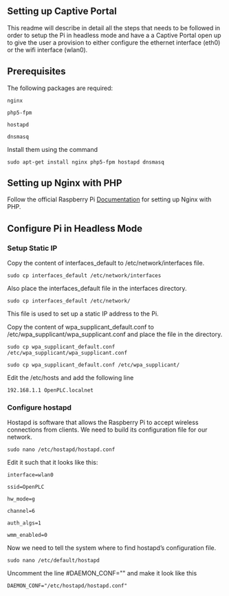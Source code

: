 ## Setting up Captive Portal

This readme  will describe in detail all the steps that needs to be followed in order to setup the Pi in headless mode and have a
a Captive Portal open up to give the user a provision to either configure the ethernet interface (eth0) or the wifi interface (wlan0).

## Prerequisites

The following packages are required: 

	nginx

	php5-fpm

	hostapd

	dnsmasq

Install them using the command

	sudo apt-get install nginx php5-fpm hostapd dnsmasq

## Setting up Nginx with PHP

Follow the official Raspberry Pi [Documentation](https://www.raspberrypi.org/documentation/remote-access/web-server/nginx.md) for setting up
Nginx with PHP. 

## Configure Pi in Headless Mode

### Setup Static IP

Copy the content of interfaces_default to /etc/network/interfaces file.

	sudo cp interfaces_default /etc/network/interfaces

Also place the interfaces_default file in the interfaces directory.

	sudo cp interfaces_default /etc/network/

This file is used to set up a static IP address to the Pi.

Copy the content of wpa_supplicant_default.conf to /etc/wpa_supplicant/wpa_supplicant.conf and place the file in the directory.

	sudo cp wpa_supplicant_default.conf /etc/wpa_supplicant/wpa_supplicant.conf

	sudo cp wpa_supplicant_default.conf /etc/wpa_supplicant/

Edit the /etc/hosts and add the following line

	192.168.1.1 OpenPLC.localnet

### Configure hostapd

Hostapd is software that allows the Raspberry Pi to accept wireless connections from clients. We need to build its configuration file for our
network.

	sudo nano /etc/hostapd/hostapd.conf

Edit it such that it looks like this:

	interface=wlan0

	ssid=OpenPLC

	hw_mode=g

	channel=6

	auth_algs=1

	wmm_enabled=0

Now we need to tell the system where to find hostapd’s configuration file.

	sudo nano /etc/default/hostapd

Uncomment the line #DAEMON_CONF="" and make it look like this 

	DAEMON_CONF="/etc/hostapd/hostapd.conf"

